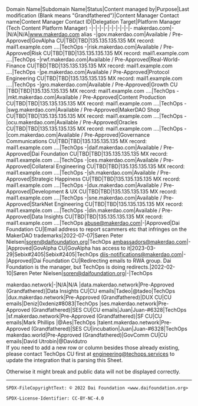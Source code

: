 Domain Name|Subdomain Name|Status|Content managed by|Purpose|Last modification (Blank means "Grandfathered")|Content Manager Contact name|Content Manager Contact ID|Delegation Target|Platform Manager (Tech Content Platform Manager)
-|-|-|-|-|-|-|-|-|-|-
makerdao.com|-|N/A|N/A|www.makerdao.com alias
-|gov.makerdao.com|Available / Pre-Approved|GovAlpha CU|TBD|TBD|135.135.135.135 
MX record: mail1.example.com
....|TechOps
-|risk.makerdao.com|Available / Pre-Approved|Risk CU|TBD|TBD|135.135.135.135 
MX record: mail1.example.com
....|TechOps
-|rwf.makerdao.com|Available / Pre-Approved|Real-World-Finance CU|TBD|TBD|135.135.135.135 
MX record: mail1.example.com
....|TechOps
-|pe.makerdao.com|Available / Pre-Approved|Protocol Engineering CU|TBD|TBD|135.135.135.135 
MX record: mail1.example.com
....|TechOps
-|gro.makerdao.com|Available / Pre-Approved|Growth CU |TBD|TBD|135.135.135.135 
MX record: mail1.example.com
....|TechOps
-|mkt.makerdao.com|Available / Pre-Approved|Content Production CU|TBD|TBD|135.135.135.135 
MX record: mail1.example.com
....|TechOps
-|swg.makerdao.com|Available / Pre-Approved|MakerDAO Shop CU|TBD|TBD|135.135.135.135 
MX record: mail1.example.com
....|TechOps
-|ocu.makerdao.com|Available / Pre-Approved|Oracles CU|TBD|TBD|135.135.135.135 
MX record: mail1.example.com
....|TechOps
-|com.makerdao.com|Available / Pre-Approved|Governance Communications CU|TBD|TBD|135.135.135.135 
MX record: mail1.example.com
....|TechOps
-|daif.makerdao.com|Available / Pre-Approved|Dai Foundation CU|TBD|TBD|135.135.135.135 
MX record: mail1.example.com
....|TechOps
-|ces.makerdao.com|Available / Pre-Approved|Collateral Engineering CU|TBD|TBD|135.135.135.135 
MX record: mail1.example.com
....|TechOps
-|sh.makerdao.com|Available / Pre-Approved|Strategic Happiness CU|TBD|TBD|135.135.135.135 
MX record: mail1.example.com
....|TechOps
-|dux.makerdao.com|Available / Pre-Approved|Development & UX CU|TBD|TBD|135.135.135.135 
MX record: mail1.example.com
....|TechOps
-|sne.makerdao.com|Available / Pre-Approved|StarkNet Engineering CU|TBD|TBD|135.135.135.135 
MX record: mail1.example.com
....|TechOps
-|din.makerdao.com|Available / Pre-Approved|Data Insights CU|TBD|TBD|135.135.135.135 
MX record: mail1.example.com
....|TechOps
abuse@makerdao.com|-|Approved|Dai Foundation CU|Email address to report scammers etc that infringes on the MakerDAO trademarks|2022-07-07|Søren Peter Nielsen|soren@daifoundation.org|TechOps
ambassadors@makerdao.com|-|Approved|GovAlpha CU|GovAlpha has access to it|2023-03-29|Sebix#2405|Sebix#2405|TechOps
diis-notifications@makerdao.com|-|Approved|Dai Foundation CU|Redirecting emails to RWA group. Dai Foundation is the manager, but TechOps is doing redirects.|2022-02-10|Søren Peter Nielsen|soren@daifoundation.org|-|TechOps

makerdao.network|-|N/A|N/A
|data.makerdao.network|Pre-Approved (Grandfathered)|Data Insights CU|CU emails|Tadeo|@tadeo|TechOps
|dux.makerdao.network|Pre-Approved (Grandfathered)|DUX CU|CU emails|Deniz|0xdeniz#8083|TechOps
|ses.makerdao.network|Pre-Approved (Grandfathered)|SES CU|CU emails|Juan|Juan-#6328|TechOps
|sf.makerdao.network|Pre-Approved (Grandfathered)|SF CU|CU emails|Mark Phillips |@Aes|TechOps
|talent.makerdao.network|Pre-Approved (Grandfathered)|SES CU|incubation|Juan|Juan-#6328|TechOps
makerdao.world|Pre-Approved (Grandfathered)|GovComm CU|CU emails|David Utrobin|@Davidutro  
If you need to add a new row or column besides those already existing, please contact TechOps CU first at engineering@techops.services to update the integration that is parsing this Sheet.

Otherwise it might break and public data will not be displayed correctly.

---


```
SPDX-FileCopyrightText: © 2022 Dai Foundation <www.daifoundation.org>

SPDX-License-Identifier: CC-BY-NC-4.0
```